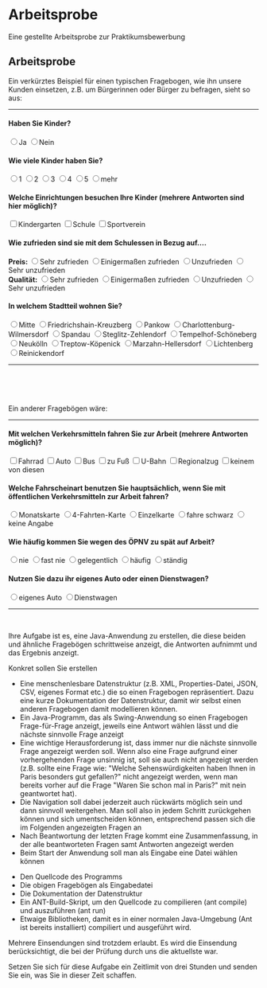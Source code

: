 # Arbeitsprobe
Eine gestellte Arbeitsprobe zur Praktikumsbewerbung
<h2>Arbeitsprobe</h2>
<p>Ein verkürztes Beispiel für einen typischen Fragebogen, wie ihn unsere Kunden einsetzen, z.B. um Bürgerinnen oder Bürger zu befragen, sieht so aus:
</p><hr>
<form>
<h4>Haben Sie Kinder?</h4>
<input name="kinder" value="Ja" type="radio">Ja
<input name="kinder" value="Nein" type="radio">Nein
<h4>Wie viele Kinder haben Sie?</h4>
<input name="kinderzahl" value="1" type="radio">1
<input name="kinderzahl" value="2" type="radio">2
<input name="kinderzahl" value="3" type="radio">3
<input name="kinderzahl" value="4" type="radio">4
<input name="kinderzahl" value="5" type="radio">5
<input name="kinderzahl" value="mehr" type="radio">mehr
<h4>Welche Einrichtungen besuchen Ihre Kinder (mehrere Antworten sind hier möglich)?</h4>
<input name="kindergarten" type="checkbox">Kindergarten
<input name="schule" type="checkbox">Schule
<input name="sportverein" type="checkbox">Sportverein
<h4>Wie zufrieden sind sie mit dem Schulessen in Bezug auf....</h4>
<b>Preis: </b>
<input name="preis" value="1" type="radio">Sehr zufrieden
<input name="preis" value="2" type="radio">Einigermaßen zufrieden
<input name="preis" value="3" type="radio">Unzufrieden
<input name="preis" value="4" type="radio">Sehr unzufrieden
<br><b>Qualität:</b>
<input name="preis" value="1" type="radio">Sehr zufrieden
<input name="preis" value="2" type="radio">Einigermaßen zufrieden
<input name="preis" value="3" type="radio">Unzufrieden
<input name="preis" value="4" type="radio">Sehr unzufrieden
<h4>In welchem Stadtteil wohnen Sie?</h4>
<input name="stadtteil" value="Mitte" type="radio">Mitte
<input name="stadtteil" value="Friedrichshain-Kreuzberg
" type="radio">Friedrichshain-Kreuzberg
<input name="stadtteil" value="Pankow" type="radio">Pankow
<input name="stadtteil" value="Charlottenburg-Wilmersdorf" type="radio">Charlottenburg-Wilmersdorf
<input name="stadtteil" value="Spandau" type="radio">Spandau
<input name="stadtteil" value="Steglitz-Zehlendorf" type="radio">Steglitz-Zehlendorf
<input name="stadtteil" value="Tempelhof-Schöneberg" type="radio">Tempelhof-Schöneberg
<input name="stadtteil" value="Neukölln" type="radio">Neukölln
<input name="stadtteil" value="Treptow-Köpenick" type="radio">Treptow-Köpenick
<input name="stadtteil" value="Marzahn-Hellersdorf" type="radio">Marzahn-Hellersdorf
<input name="stadtteil" value="Lichtenberg" type="radio">Lichtenberg
<input name="stadtteil" value="Reinickendorf" type="radio">Reinickendorf

</form>
<hr>
<br><br><br>
<p>Ein anderer Fragebögen wäre:</p>
<hr>
<h4>Mit welchen Verkehrsmitteln fahren Sie  zur Arbeit (mehrere Antworten möglich)?</h4>
<input name="Fahrrad" type="checkbox">Fahrrad
<input name="Auto" type="checkbox">Auto
<input name="Bus" type="checkbox">Bus
<input name="zu Fuß" type="checkbox">zu Fuß
<input name="U-Bahn" type="checkbox">U-Bahn
<input name="Regionalzug" type="checkbox">Regionalzug
<input name="keinem von diesen" type="checkbox">keinem von diesen
<h4>Welche Fahrscheinart benutzen Sie hauptsächlich, wenn Sie mit öffentlichen Verkehrsmitteln zur Arbeit fahren?</h4>
<input name="fahrschein" value="Monatskarte" type="radio">Monatskarte
<input name="fahrschein" value="4-Fahrten-Karte" type="radio">4-Fahrten-Karte
<input name="fahrschein" value="Einzelkarte" type="radio">Einzelkarte
<input name="fahrschein" value="fahre schwarz" type="radio">fahre schwarz
<input name="fahrschein" value="keine Angabe" type="radio">keine Angabe
<h4>Wie häufig kommen Sie wegen des ÖPNV zu spät auf Arbeit?</h4>
<input name="zuspaet" value="nie" type="radio">nie
<input name="zuspaet" value="fast nie" type="radio">fast nie
<input name="zuspaet" value="gelegentlich" type="radio">gelegentlich
<input name="zuspaet" value="häufig" type="radio">häufig
<input name="zuspaet" value="ständig" type="radio">ständig
<h4>Nutzen Sie dazu ihr eigenes Auto oder einen Dienstwagen?</h4>
<input name="auto" value="eigenes" type="radio">eigenes Auto
<input name="auto" value="dienst" type="radio">Dienstwagen

<hr>
<br>
<p>
Ihre Aufgabe ist es, eine Java-Anwendung zu erstellen, die diese beiden und ähnliche Fragebögen schrittweise anzeigt, die Antworten aufnimmt und das Ergebnis anzeigt.
</p><p>
Konkret sollen Sie erstellen
</p><p>
</p><ul>
<li>Eine menschenlesbare Datenstruktur (z.B. XML, Properties-Datei, JSON, CSV, eigenes Format etc.) die so einen Fragebogen repräsentiert. Dazu eine kurze Dokumentation der Datenstruktur, damit wir selbst einen anderen Fragebogen damit modellieren können.</li>
<li>Ein Java-Programm, das als Swing-Anwendung so einen Fragebogen Frage-für-Frage anzeigt, jeweils eine Antwort wählen lässt und die nächste sinnvolle Frage anzeigt</li>
<li>Eine wichtige Herausforderung ist, dass immer nur die nächste sinnvolle Frage angezeigt werden soll. Wenn also eine Frage aufgrund einer vorhergehenden Frage unsinnig ist, soll sie auch nicht angezeigt werden (z.B. sollte eine Frage wie: "Welche Sehenswürdigkeiten haben Ihnen in Paris besonders gut gefallen?" nicht angezeigt werden, wenn man bereits vorher auf die Frage "Waren Sie schon mal in Paris?" mit nein geantwortet hat).
</li><li>Die Navigation soll dabei jederzeit auch rückwärts möglich sein und dann sinnvoll weitergehen. Man soll also in jedem Schritt zurückgehen können und sich umentscheiden können, entsprechend passen sich die im Folgenden angezeigten Fragen an</li>
<li>Nach Beantwortung der letzten Frage kommt eine Zusammenfassung, in der alle beantworteten Fragen samt Antworten angezeigt werden</li>
<li>Beim Start der Anwendung soll man als Eingabe eine Datei wählen können</li>
</ul>

<ul>
<li>Den Quellcode des Programms</li>
<li>Die obigen Fragebögen als Eingabedatei</li>
<li>Die Dokumentation der Datenstruktur</li>
<li>Ein ANT-Build-Skript, um den Quellcode zu compilieren (ant compile) und auszuführen (ant run)</li>
<li>Etwaige Bibliotheken, damit es in einer normalen Java-Umgebung (Ant ist bereits installiert) compiliert und ausgeführt wird.</li>
</ul>
<p>Mehrere Einsendungen sind trotzdem erlaubt. Es wird die Einsendung berücksichtigt, die bei der Prüfung durch uns die aktuellste war.</p>
<p>Setzen Sie sich für diese Aufgabe ein Zeitlimit von drei Stunden und senden Sie ein, was Sie in dieser Zeit schaffen.</p>
